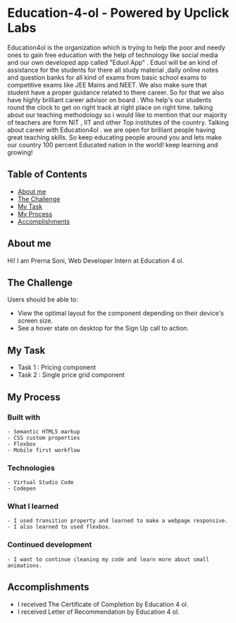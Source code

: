 # Education-4-ol - Powered by Upclick Labs

Education4ol is the organization which is trying to help the poor and needy ones to gain free education with the help of technology like social media and our own developed app called "Eduol App" . Eduol will be an kind of assistance for the students for there all study material ,daily online notes and question banks for all kind of exams from basic school exams to competitive exams like JEE Mains and NEET. We also make sure that student have a proper guidance related to there career. So for that we also have highly brilliant career advisor on board . Who help's our students round the clock to get on right track at right place on right time. talking about our teaching methodology so i would like to mention that our majority of teachers are form NIT , IIT and other Top institutes of the country. Talking about career with Education4ol . we are open for brilliant people having great teaching skills. So keep educating people around you and lets make our country 100 percent Educated nation in the world! keep learning and growing!

## Table of Contents

- [About me](#about-me)
- [The Challenge](#the-challenge)
- [My Task](#mu-task)
- [My Process](#my-process)
- [Accomplishments](#my-accomplishments)

## About me 
  Hi! I am Prerna Soni, Web Developer Intern at Education 4 ol. 

## The Challenge

Users should be able to:
  -  View the optimal layout for the component depending on their device's screen size.
  -  See a hover state on desktop for the Sign Up call to action.

## My Task

- Task 1 : Pricing component
- Task 2 : Single price grid component 

## My Process

  ### Built with 
    - Semantic HTML5 markup
    - CSS custom properties
    - Flexbox
    - Mobile first workflow
    
   ### Technologies 
    - Virtual Studio Code
    - Codepen
    
   ### What I learned 
    - I used transition property and learned to make a webpage responsive.
    - I also learned to used flexbox.
    
   ### Continued development 
    - I want to continue cleaning my code and learn more about small animations. 
    
 ## Accomplishments 
 
  - I received The Certificate of Completion by Education 4 ol.
  - I received Letter of Recommendation by Education 4 ol.
